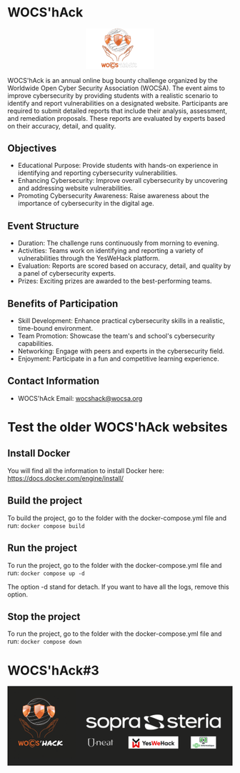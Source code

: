 # WOCS'hAck
<img 
    style="display: block; 
           margin-left: auto;
           margin-right: auto;
           width: 30%;" 
    src="./img/wocshack_logo_square.png">
</br>
WOCS'hAck is an annual online bug bounty challenge organized by the Worldwide Open Cyber Security Association (WOCSA). The event aims to improve cybersecurity by providing students with a realistic scenario to identify and report vulnerabilities on a designated website. Participants are required to submit detailed reports that include their analysis, assessment, and remediation proposals. These reports are evaluated by experts based on their accuracy, detail, and quality.

## Objectives
- Educational Purpose: Provide students with hands-on experience in identifying and reporting cybersecurity vulnerabilities.
- Enhancing Cybersecurity: Improve overall cybersecurity by uncovering and addressing website vulnerabilities.
- Promoting Cybersecurity Awareness: Raise awareness about the importance of cybersecurity in the digital age.

## Event Structure
- Duration: The challenge runs continuously from morning to evening.
- Activities: Teams work on identifying and reporting a variety of vulnerabilities through the YesWeHack platform.
- Evaluation: Reports are scored based on accuracy, detail, and quality by a panel of cybersecurity experts.
- Prizes: Exciting prizes are awarded to the best-performing teams.

## Benefits of Participation
- Skill Development: Enhance practical cybersecurity skills in a realistic, time-bound environment.
- Team Promotion: Showcase the team's and school's cybersecurity capabilities.
- Networking: Engage with peers and experts in the cybersecurity field.
- Enjoyment: Participate in a fun and competitive learning experience.

## Contact Information
- WOCS'hAck Email: wocshack@wocsa.org

# Test the older WOCS'hAck websites
## Install Docker
You will find all the information to install Docker here: https://docs.docker.com/engine/install/

## Build the project
To build the project, go to the folder with the docker-compose.yml file and run: 
`docker compose build`

## Run the project
To run the project, go to the folder with the docker-compose.yml file and run: 
`docker compose up -d`

The option -d stand for detach. If you want to have all the logs, remove this option.

## Stop the project
To run the project, go to the folder with the docker-compose.yml file and run: 
`docker compose down`

# WOCS'hAck#3
<img src="./img/WOCShAck_3.png">